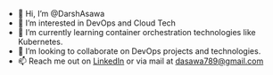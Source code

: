 - 👋 Hi, I’m @DarshAsawa
- 👀 I’m interested in DevOps and Cloud Tech
- 🌱 I’m currently learning container orchestration technologies like Kubernetes.
- 💞️ I’m looking to collaborate on DevOps projects and technologies.
- 📫 Reach me out on [LinkedIn](https://www.linkedin.com/in/darsh-asawa-846a8b178/) or via mail at dasawa789@gmail.com

<!---
DarshAsawa/DarshAsawa is a ✨ special ✨ repository because its `README.md` (this file) appears on your GitHub profile.
You can click the Preview link to take a look at your changes.
--->
